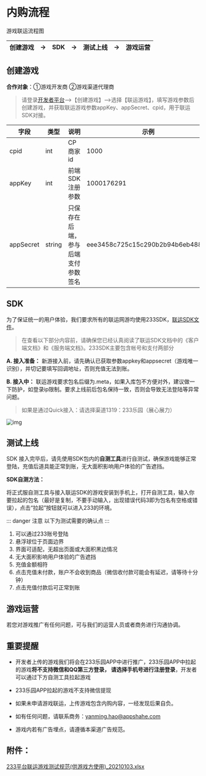# 内购流程

游戏联运流程图

| 创建游戏 | →    | SDK | →    | 测试上线 | →    | 游戏运营 |
| -------- | ---- | ------- | ---- | -------- | ---- | -------- |

## 创建游戏

**合作对象**：①游戏开发商  ②游戏渠道代理商

> 请登录[开发者平台](https://dev.233leyuan.com/#/login)—>【创建游戏】—>选择【联运游戏】，填写游戏参数后创建游戏，并获取联运游戏参数appKey、appSecret、cpid，用于联运SDK对接。

| 字段      | 类型   | 说明                               | 示例                             |
| --------- | ------ | ---------------------------------- | -------------------------------- |
| cpid      | int    | CP商家id                           | 1000                             |
| appKey    | int    | 前端SDK注册参数                    | 1000176291                       |
| appSecret | string | 只保存在后端，参与后端支付参数签名 | eee3458c725c15c290b2b94b6eb48881 |

## SDK

为了保证统一的用户体验，我们要求所有的联运网游均使用233SDK，[联运SDK文件](https://doc.233leyuan.com/SDK/client_access.html)。

> 在查看以下部分内容前，请确保您已经认真阅读了联运SDK文档中的《客户端文档》和《服务端文档》。233SDK主要包含帐号和支付两部分

**A. 接入准备：** 新游接入前，请先确认已获取参数appkey和appsecret（游戏唯一识别），并切记要填写回调地址，否则充值无法到账。

**B. 接入中：** 联运游戏要求包名后缀为.meta，如果入库包不方便对外，建议做一下防护，如登录ip限制。要求上线前后包名保持一致，否则会导致无法登陆等异常问题。

> 如果是通过Quick接入：请选择渠道1319：233乐园（展心展力）

![img](https://arkimg.ark.online/(null)-20240520172123048.png)

## 测试上线

SDK 接入完毕后，请先使用SDK包内的**自测工具**进行自测试，确保游戏能够正常登陆，充值后道具能正常到账，无大面积影响用户体验的广告遮挡。

**SDK自测方法：**

将正式服自测工具与接入联运SDK的游戏安装到手机上，打开自测工具，输入你要拉起的包名（最好是复制，不要手动输入，出现错误代码3即为包名有空格或错误），点击“拉起”按钮就可以进入233的环境。

::: danger 注意
以下为测试需要的确认点
:::

1. 可以通过233账号登陆
2. 悬浮球位于页面边界
3. 界面可适配，无超出页面或大面积黑边情况
4. 无大面积影响用户体验的广告遮挡
5. 充值金额相符
6. 点击充值未付款，账户不会收到商品（微信收付款可能会有延迟，请等待十分钟）
7. 点击充值付款后可正常到账

## 游戏运营

若您对游戏推广有任何问题，可与我们的运营人员或者商务进行沟通协调。

## 重要提醒

- 开发者上传的游戏我们将会在233乐园APP中进行推广，233乐园APP中拉起的游戏**将不支持微信和QQ第三方登录， 请选择手机号进行注册登录**，开发者可以通过下方自测工具拉起游戏

- 233乐园APP拉起的游戏不支持微信提现

- 如果未申请游戏联运，上传游戏包含内购内容，一经发现后果自负。

- 如有任何问题，请联系商务：yanming.hao@appshahe.com

- 游戏内若有广告埋点，请遵循本渠道广告规范。

## 附件：

[233平台联运游戏测试规范(供游戏方使用)_20210103.xlsx](https://developercenter.233leyuan.com/file/3df9e730311a49bea4af00eacefaf75e.xlsx)

